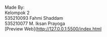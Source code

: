 Made By: <br/>
Kelompok 2 <br />
535210093 Fahmi Shaddam <br />
535210077 M. Iksan Prayoga<br />
[Preview Web](http://127.0.0.1:5500/index.html
